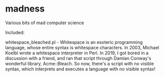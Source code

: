 # madness
Various bits of mad computer science

Included:


whitespace_bleached.pl -
  Whitespace is an esoteric programming language, whose entire syntax is whitespace characters.
  In 2003, Michael Koelbl wrote a whitespace interpreter in Perl.
  In 2019, I got bored in a discussion with a friend, and ran that script through Damian Conway's wonderful library, Acme::Bleach.
  So now, there's a script with no visible syntax, which interprets and executes a language with no visible syntax!
  
